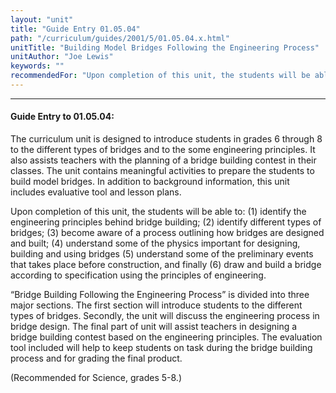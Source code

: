 ```yaml
---
layout: "unit"
title: "Guide Entry 01.05.04"
path: "/curriculum/guides/2001/5/01.05.04.x.html"
unitTitle: "Building Model Bridges Following the Engineering Process"
unitAuthor: "Joe Lewis"
keywords: ""
recommendedFor: "Upon completion of this unit, the students will be able to: (1) identify the engineering principles behind bridge building; (2) identify different types of bridges; (3) become aware of a process outlining how bridges are designed and built; (4) understand some of the physics important for designing, building and using bridges (5) understand some of the preliminary events that takes place before construction, and finally (6) draw and build a bridge according to specification using the principles of engineering."
---
```

<body>
<hr/>
<h4>
Guide Entry to 01.05.04:
</h4>
<p>
The curriculum unit is designed to introduce students in grades 6 through 8 to the different types of bridges and to the some engineering principles. It also assists teachers with the planning of a bridge building contest in their classes. The unit contains meaningful activities to prepare the students to build model bridges. In addition to background information, this unit includes evaluative tool and lesson plans.
</p>
<p>
Upon completion of this unit, the students will be able to: (1) identify the engineering principles behind bridge building; (2) identify different types of bridges; (3) become aware of a process outlining how bridges are designed and built; (4) understand some of the physics important for designing, building and using bridges (5) understand some of the preliminary events that takes place before construction, and finally (6) draw and build a bridge according to specification using the principles of engineering.
</p>
<p>
“Bridge Building Following the Engineering Process” is divided into three major sections. The first section will introduce students to the different types of bridges. Secondly, the unit will discuss the engineering process in bridge design. The final part of unit will assist teachers in designing a bridge building contest based on the engineering principles. The evaluation tool included will help to keep students on task during the bridge building process and for grading the final product.
</p>
<p>
(Recommended for Science, grades 5-8.)
</p>
</body>